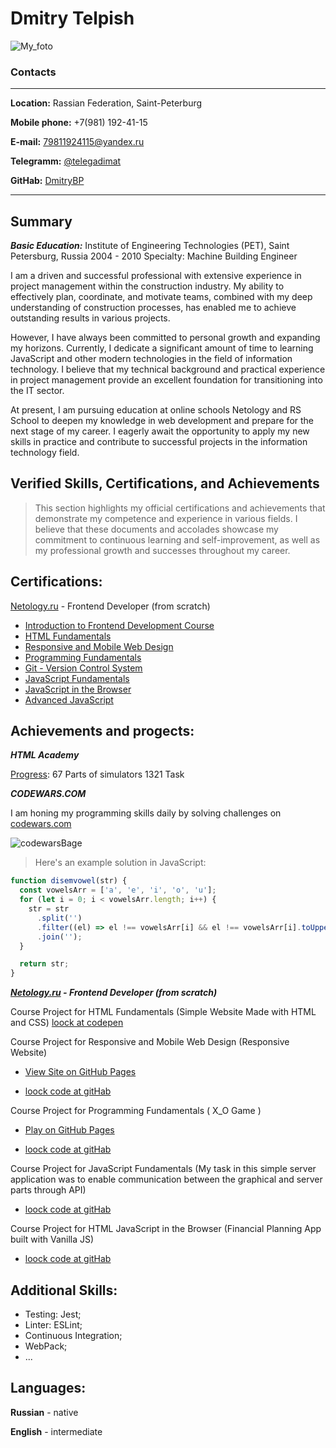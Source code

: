 # Dmitry Telpish 
![My_foto](https://github.com/user-attachments/assets/69e1857c-a672-4e64-a2ad-94ce8a79953c)


### Contacts

---

**Location:** Rassian Federation, Saint-Peterburg

**Mobile phone:** +7(981) 192-41-15

**E-mail:** 79811924115@yandex.ru

**Telegramm:** [@telegadimat](https://t.me/telegadimat)

**GitHab:** [DmitryBP](https://github.com/DmitryBP)

---

## Summary

***Basic Education:***
Institute of Engineering Technologies (PET), Saint Petersburg, Russia 2004 - 2010
Specialty: Machine Building Engineer

I am a driven and successful professional with extensive experience in project management within the construction industry. My ability to effectively plan, coordinate, and motivate teams, combined with my deep understanding of construction processes, has enabled me to achieve outstanding results in various projects.

However, I have always been committed to personal growth and expanding my horizons. Currently, I dedicate a significant amount of time to learning JavaScript and other modern technologies in the field of information technology. I believe that my technical background and practical experience in project management provide an excellent foundation for transitioning into the IT sector.

At present, I am pursuing education at online schools Netology and RS School to deepen my knowledge in web development and prepare for the next stage of my career. I eagerly await the opportunity to apply my new skills in practice and contribute to successful projects in the information technology field.

## Verified Skills, Certifications, and Achievements ##

> This section highlights my official certifications and achievements that demonstrate my competence and experience in various fields. I believe that these documents and accolades showcase my commitment to continuous learning and self-improvement, as well as my professional growth and successes throughout my career.

## Certifications:

[Netology.ru](https://netology.ru/profile/program/fe-43/schedule) - Frontend Developer (from scratch)
 
  - [Introduction to Frontend Development Course](https://netology.ru/sharing/937aa7306b88954003d8f71e9dd63dee?utm_source=social&utm_campaign=certificate_lms )
  - [HTML Fundamentals](https://netology.ru/sharing/229120fba09cd24e3315d510de053351?utm_source=social&utm_campaign=certificate_lms )
  - [Responsive and Mobile Web Design](https://netology.ru/sharing/fbde8f44e9ddd88733eef1d4156ece35?utm_source=social&utm_campaign=certificate_lms )
  - [Programming Fundamentals](https://netology.ru/sharing/8c7b152d9a7d775d0da0204072f9a47b?utm_source=social&utm_campaign=certificate_lms )
  - [Git - Version Control System](https://netology.ru/sharing/4e7e250a91c0bdc786e02b0d4b903752?utm_source=social&utm_campaign=certificate_lms )
  - [JavaScript Fundamentals](https://netology.ru/sharing/399213029776539db7215b636f8e2167?utm_source=social&utm_campaign=certificate_lms )
  - [JavaScript in the Browser](https://netology.ru/sharing/494ff981e26d035994eeaf166061ea9d?utm_source=social&utm_campaign=certificate_lms )
  - [Advanced JavaScript](https://netology.ru/sharing/ad52ea610607dce3fa0384c474acfe6c?utm_source=social&utm_campaign=certificate_lms )

## Achievements and progects:

***HTML Academy***
  
  [Progress](https://htmlacademy.ru/profile/id39251): 67 Parts of simulators 1321 Task

***CODEWARS.COM***

I am honing my programming skills daily by solving challenges on [codewars.com](https://www.codewars.com/users/rsschool_a675639c106a4681)
  
   ![codewarsBage](https://www.codewars.com/users/rsschool_a675639c106a4681/badges/micro)

>Here's an example solution in JavaScript:

  ```javascript
  function disemvowel(str) {
    const vowelsArr = ['a', 'e', 'i', 'o', 'u'];
    for (let i = 0; i < vowelsArr.length; i++) {
      str = str
        .split('')
        .filter((el) => el !== vowelsArr[i] && el !== vowelsArr[i].toUpperCase())
        .join('');
    }
  
    return str;
  }
  ```
***[Netology.ru](https://netology.ru/profile/program/fe-43/schedule) - Frontend Developer (from scratch)***

Course Project for HTML Fundamentals (Simple Website Made with HTML and CSS) [loock at codepen](https://codepen.io/TD_Coder/full/vYZOJXM)

Course Project for Responsive and Mobile Web Design (Responsive Website)

  - [View Site on GitHub Pages](https://dmitrybp.github.io/MQ_Diplom/)
 
  - [loock code at gitHab](https://github.com/DmitryBP/MQ_Diplom)
  
 Course Project for Programming Fundamentals ( X_O Game )
  
  - [Play on GitHub Pages](https://github.com/DmitryBP/Netology-diplom-XO)
 
  - [loock code at gitHab](https://github.com/DmitryBP/MQ_Diplom)
  
 Course Project for JavaScript Fundamentals (My task in this simple server application was to enable communication between the graphical and server parts through API)

  - [loock code at gitHab](https://github.com/DmitryBP/bjs-diplom/tree/solution2024)
    
 Course Project for HTML JavaScript in the Browser (Financial Planning App built with Vanilla JS)

 - [loock code at gitHab](https://github.com/DmitryBP/bhj-diploma/tree/solution2024)


## Additional Skills:
- Testing: Jest;
- Linter: ESLint;
- Continuous Integration;
- WebPack;
- ...

 ## Languages:
 
**Russian** - native
 
**English** - intermediate
